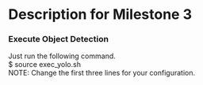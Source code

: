 # Description for Milestone 3

### Execute Object Detection
Just run the following command.  
$ source exec_yolo.sh  
NOTE: Change the first three lines for your configuration.